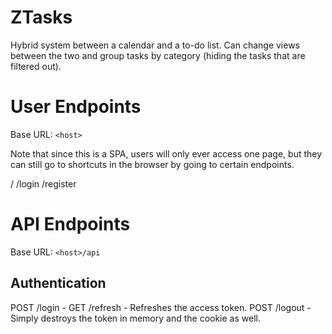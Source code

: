 # ZTasks

Hybrid system between a calendar and a to-do list. Can change views between the two and group tasks by category (hiding the tasks that are filtered out).

# User Endpoints

Base URL: `<host>`

Note that since this is a SPA, users will only ever access one page, but they can still go to shortcuts in the browser by going to certain endpoints.

/
/login
/register

# API Endpoints

Base URL: `<host>/api`

## Authentication

POST /login -
GET /refresh - Refreshes the access token.
POST /logout - Simply destroys the token in memory and the cookie as well.
